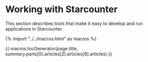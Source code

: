 # Working with Starcounter

This section describes tools that make it easy to develop and run applications in Starcounter.

{% import "../../macros.html" as macros %}

{{ macros.tocGenerator(page.title, summary.parts[0].articles[2].articles[8].articles) }}
